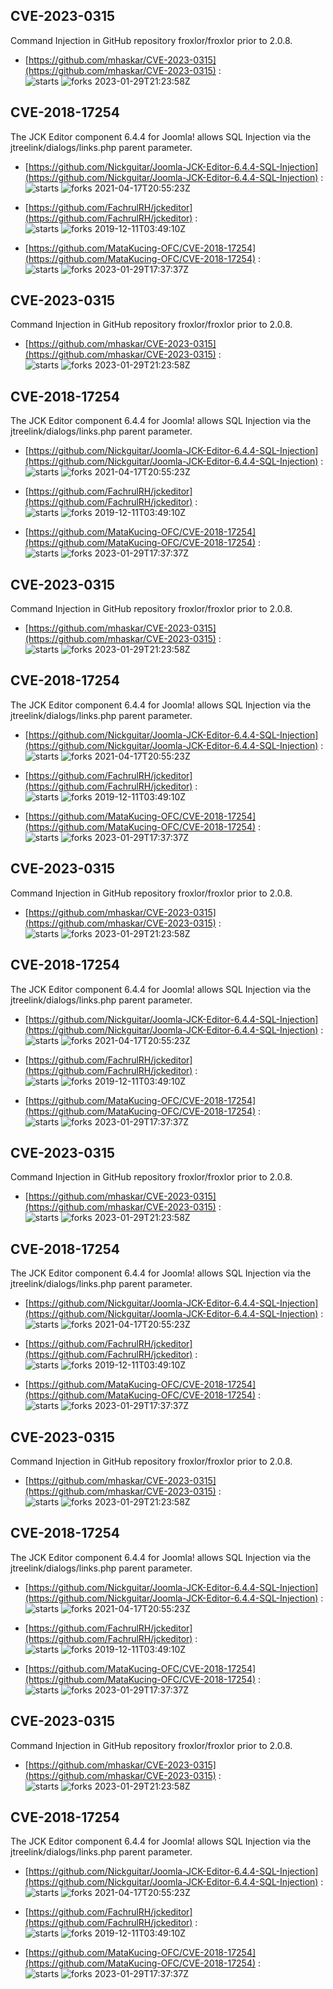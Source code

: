## CVE-2023-0315
 Command Injection in GitHub repository froxlor/froxlor prior to 2.0.8.

- [https://github.com/mhaskar/CVE-2023-0315](https://github.com/mhaskar/CVE-2023-0315) :  
![starts](https://img.shields.io/github/stars/mhaskar/CVE-2023-0315.svg) 
![forks](https://img.shields.io/github/forks/mhaskar/CVE-2023-0315.svg) 
2023-01-29T21:23:58Z

## CVE-2018-17254
 The JCK Editor component 6.4.4 for Joomla! allows SQL Injection via the jtreelink/dialogs/links.php parent parameter.

- [https://github.com/Nickguitar/Joomla-JCK-Editor-6.4.4-SQL-Injection](https://github.com/Nickguitar/Joomla-JCK-Editor-6.4.4-SQL-Injection) :  
![starts](https://img.shields.io/github/stars/Nickguitar/Joomla-JCK-Editor-6.4.4-SQL-Injection.svg) 
![forks](https://img.shields.io/github/forks/Nickguitar/Joomla-JCK-Editor-6.4.4-SQL-Injection.svg) 
2021-04-17T20:55:23Z

- [https://github.com/FachrulRH/jckeditor](https://github.com/FachrulRH/jckeditor) :  
![starts](https://img.shields.io/github/stars/FachrulRH/jckeditor.svg) 
![forks](https://img.shields.io/github/forks/FachrulRH/jckeditor.svg) 
2019-12-11T03:49:10Z

- [https://github.com/MataKucing-OFC/CVE-2018-17254](https://github.com/MataKucing-OFC/CVE-2018-17254) :  
![starts](https://img.shields.io/github/stars/MataKucing-OFC/CVE-2018-17254.svg) 
![forks](https://img.shields.io/github/forks/MataKucing-OFC/CVE-2018-17254.svg) 
2023-01-29T17:37:37Z

## CVE-2023-0315
 Command Injection in GitHub repository froxlor/froxlor prior to 2.0.8.

- [https://github.com/mhaskar/CVE-2023-0315](https://github.com/mhaskar/CVE-2023-0315) :  
![starts](https://img.shields.io/github/stars/mhaskar/CVE-2023-0315.svg) 
![forks](https://img.shields.io/github/forks/mhaskar/CVE-2023-0315.svg) 
2023-01-29T21:23:58Z

## CVE-2018-17254
 The JCK Editor component 6.4.4 for Joomla! allows SQL Injection via the jtreelink/dialogs/links.php parent parameter.

- [https://github.com/Nickguitar/Joomla-JCK-Editor-6.4.4-SQL-Injection](https://github.com/Nickguitar/Joomla-JCK-Editor-6.4.4-SQL-Injection) :  
![starts](https://img.shields.io/github/stars/Nickguitar/Joomla-JCK-Editor-6.4.4-SQL-Injection.svg) 
![forks](https://img.shields.io/github/forks/Nickguitar/Joomla-JCK-Editor-6.4.4-SQL-Injection.svg) 
2021-04-17T20:55:23Z

- [https://github.com/FachrulRH/jckeditor](https://github.com/FachrulRH/jckeditor) :  
![starts](https://img.shields.io/github/stars/FachrulRH/jckeditor.svg) 
![forks](https://img.shields.io/github/forks/FachrulRH/jckeditor.svg) 
2019-12-11T03:49:10Z

- [https://github.com/MataKucing-OFC/CVE-2018-17254](https://github.com/MataKucing-OFC/CVE-2018-17254) :  
![starts](https://img.shields.io/github/stars/MataKucing-OFC/CVE-2018-17254.svg) 
![forks](https://img.shields.io/github/forks/MataKucing-OFC/CVE-2018-17254.svg) 
2023-01-29T17:37:37Z

## CVE-2023-0315
 Command Injection in GitHub repository froxlor/froxlor prior to 2.0.8.

- [https://github.com/mhaskar/CVE-2023-0315](https://github.com/mhaskar/CVE-2023-0315) :  
![starts](https://img.shields.io/github/stars/mhaskar/CVE-2023-0315.svg) 
![forks](https://img.shields.io/github/forks/mhaskar/CVE-2023-0315.svg) 
2023-01-29T21:23:58Z

## CVE-2018-17254
 The JCK Editor component 6.4.4 for Joomla! allows SQL Injection via the jtreelink/dialogs/links.php parent parameter.

- [https://github.com/Nickguitar/Joomla-JCK-Editor-6.4.4-SQL-Injection](https://github.com/Nickguitar/Joomla-JCK-Editor-6.4.4-SQL-Injection) :  
![starts](https://img.shields.io/github/stars/Nickguitar/Joomla-JCK-Editor-6.4.4-SQL-Injection.svg) 
![forks](https://img.shields.io/github/forks/Nickguitar/Joomla-JCK-Editor-6.4.4-SQL-Injection.svg) 
2021-04-17T20:55:23Z

- [https://github.com/FachrulRH/jckeditor](https://github.com/FachrulRH/jckeditor) :  
![starts](https://img.shields.io/github/stars/FachrulRH/jckeditor.svg) 
![forks](https://img.shields.io/github/forks/FachrulRH/jckeditor.svg) 
2019-12-11T03:49:10Z

- [https://github.com/MataKucing-OFC/CVE-2018-17254](https://github.com/MataKucing-OFC/CVE-2018-17254) :  
![starts](https://img.shields.io/github/stars/MataKucing-OFC/CVE-2018-17254.svg) 
![forks](https://img.shields.io/github/forks/MataKucing-OFC/CVE-2018-17254.svg) 
2023-01-29T17:37:37Z

## CVE-2023-0315
 Command Injection in GitHub repository froxlor/froxlor prior to 2.0.8.

- [https://github.com/mhaskar/CVE-2023-0315](https://github.com/mhaskar/CVE-2023-0315) :  
![starts](https://img.shields.io/github/stars/mhaskar/CVE-2023-0315.svg) 
![forks](https://img.shields.io/github/forks/mhaskar/CVE-2023-0315.svg) 
2023-01-29T21:23:58Z

## CVE-2018-17254
 The JCK Editor component 6.4.4 for Joomla! allows SQL Injection via the jtreelink/dialogs/links.php parent parameter.

- [https://github.com/Nickguitar/Joomla-JCK-Editor-6.4.4-SQL-Injection](https://github.com/Nickguitar/Joomla-JCK-Editor-6.4.4-SQL-Injection) :  
![starts](https://img.shields.io/github/stars/Nickguitar/Joomla-JCK-Editor-6.4.4-SQL-Injection.svg) 
![forks](https://img.shields.io/github/forks/Nickguitar/Joomla-JCK-Editor-6.4.4-SQL-Injection.svg) 
2021-04-17T20:55:23Z

- [https://github.com/FachrulRH/jckeditor](https://github.com/FachrulRH/jckeditor) :  
![starts](https://img.shields.io/github/stars/FachrulRH/jckeditor.svg) 
![forks](https://img.shields.io/github/forks/FachrulRH/jckeditor.svg) 
2019-12-11T03:49:10Z

- [https://github.com/MataKucing-OFC/CVE-2018-17254](https://github.com/MataKucing-OFC/CVE-2018-17254) :  
![starts](https://img.shields.io/github/stars/MataKucing-OFC/CVE-2018-17254.svg) 
![forks](https://img.shields.io/github/forks/MataKucing-OFC/CVE-2018-17254.svg) 
2023-01-29T17:37:37Z

## CVE-2023-0315
 Command Injection in GitHub repository froxlor/froxlor prior to 2.0.8.

- [https://github.com/mhaskar/CVE-2023-0315](https://github.com/mhaskar/CVE-2023-0315) :  
![starts](https://img.shields.io/github/stars/mhaskar/CVE-2023-0315.svg) 
![forks](https://img.shields.io/github/forks/mhaskar/CVE-2023-0315.svg) 
2023-01-29T21:23:58Z

## CVE-2018-17254
 The JCK Editor component 6.4.4 for Joomla! allows SQL Injection via the jtreelink/dialogs/links.php parent parameter.

- [https://github.com/Nickguitar/Joomla-JCK-Editor-6.4.4-SQL-Injection](https://github.com/Nickguitar/Joomla-JCK-Editor-6.4.4-SQL-Injection) :  
![starts](https://img.shields.io/github/stars/Nickguitar/Joomla-JCK-Editor-6.4.4-SQL-Injection.svg) 
![forks](https://img.shields.io/github/forks/Nickguitar/Joomla-JCK-Editor-6.4.4-SQL-Injection.svg) 
2021-04-17T20:55:23Z

- [https://github.com/FachrulRH/jckeditor](https://github.com/FachrulRH/jckeditor) :  
![starts](https://img.shields.io/github/stars/FachrulRH/jckeditor.svg) 
![forks](https://img.shields.io/github/forks/FachrulRH/jckeditor.svg) 
2019-12-11T03:49:10Z

- [https://github.com/MataKucing-OFC/CVE-2018-17254](https://github.com/MataKucing-OFC/CVE-2018-17254) :  
![starts](https://img.shields.io/github/stars/MataKucing-OFC/CVE-2018-17254.svg) 
![forks](https://img.shields.io/github/forks/MataKucing-OFC/CVE-2018-17254.svg) 
2023-01-29T17:37:37Z

## CVE-2023-0315
 Command Injection in GitHub repository froxlor/froxlor prior to 2.0.8.

- [https://github.com/mhaskar/CVE-2023-0315](https://github.com/mhaskar/CVE-2023-0315) :  
![starts](https://img.shields.io/github/stars/mhaskar/CVE-2023-0315.svg) 
![forks](https://img.shields.io/github/forks/mhaskar/CVE-2023-0315.svg) 
2023-01-29T21:23:58Z

## CVE-2018-17254
 The JCK Editor component 6.4.4 for Joomla! allows SQL Injection via the jtreelink/dialogs/links.php parent parameter.

- [https://github.com/Nickguitar/Joomla-JCK-Editor-6.4.4-SQL-Injection](https://github.com/Nickguitar/Joomla-JCK-Editor-6.4.4-SQL-Injection) :  
![starts](https://img.shields.io/github/stars/Nickguitar/Joomla-JCK-Editor-6.4.4-SQL-Injection.svg) 
![forks](https://img.shields.io/github/forks/Nickguitar/Joomla-JCK-Editor-6.4.4-SQL-Injection.svg) 
2021-04-17T20:55:23Z

- [https://github.com/FachrulRH/jckeditor](https://github.com/FachrulRH/jckeditor) :  
![starts](https://img.shields.io/github/stars/FachrulRH/jckeditor.svg) 
![forks](https://img.shields.io/github/forks/FachrulRH/jckeditor.svg) 
2019-12-11T03:49:10Z

- [https://github.com/MataKucing-OFC/CVE-2018-17254](https://github.com/MataKucing-OFC/CVE-2018-17254) :  
![starts](https://img.shields.io/github/stars/MataKucing-OFC/CVE-2018-17254.svg) 
![forks](https://img.shields.io/github/forks/MataKucing-OFC/CVE-2018-17254.svg) 
2023-01-29T17:37:37Z

## CVE-2023-0315
 Command Injection in GitHub repository froxlor/froxlor prior to 2.0.8.

- [https://github.com/mhaskar/CVE-2023-0315](https://github.com/mhaskar/CVE-2023-0315) :  
![starts](https://img.shields.io/github/stars/mhaskar/CVE-2023-0315.svg) 
![forks](https://img.shields.io/github/forks/mhaskar/CVE-2023-0315.svg) 
2023-01-29T21:23:58Z

## CVE-2018-17254
 The JCK Editor component 6.4.4 for Joomla! allows SQL Injection via the jtreelink/dialogs/links.php parent parameter.

- [https://github.com/Nickguitar/Joomla-JCK-Editor-6.4.4-SQL-Injection](https://github.com/Nickguitar/Joomla-JCK-Editor-6.4.4-SQL-Injection) :  
![starts](https://img.shields.io/github/stars/Nickguitar/Joomla-JCK-Editor-6.4.4-SQL-Injection.svg) 
![forks](https://img.shields.io/github/forks/Nickguitar/Joomla-JCK-Editor-6.4.4-SQL-Injection.svg) 
2021-04-17T20:55:23Z

- [https://github.com/FachrulRH/jckeditor](https://github.com/FachrulRH/jckeditor) :  
![starts](https://img.shields.io/github/stars/FachrulRH/jckeditor.svg) 
![forks](https://img.shields.io/github/forks/FachrulRH/jckeditor.svg) 
2019-12-11T03:49:10Z

- [https://github.com/MataKucing-OFC/CVE-2018-17254](https://github.com/MataKucing-OFC/CVE-2018-17254) :  
![starts](https://img.shields.io/github/stars/MataKucing-OFC/CVE-2018-17254.svg) 
![forks](https://img.shields.io/github/forks/MataKucing-OFC/CVE-2018-17254.svg) 
2023-01-29T17:37:37Z

